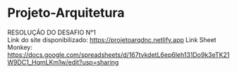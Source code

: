 # Projeto-Arquitetura
RESOLUÇÃO DO DESAFIO N°1   
Link do site disponibilizado: https://projetoarqdnc.netlify.app
Link Sheet Monkey: https://docs.google.com/spreadsheets/d/167tvkdetL6ep6leh131Do9k3eTK21W9DC1_HqmLKm1w/edit?usp=sharing
